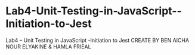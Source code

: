 # Lab4-Unit-Testing-in-JavaScript--Initiation-to-Jest
Lab4 – Unit Testing in JavaScript -Initiation to Jest
CREATE BY BEN AICHA NOUR ELYAKINE & HAMLA FRIEAL
